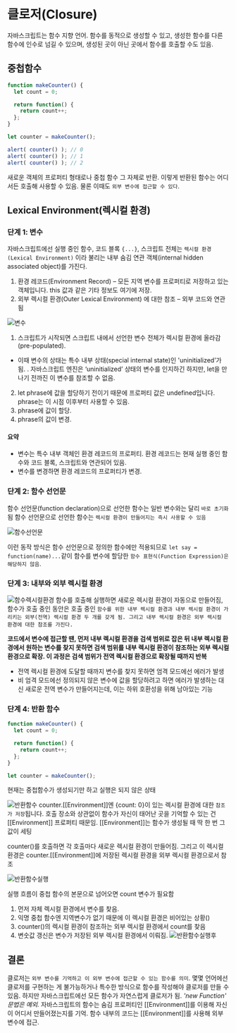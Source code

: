 # 클로저(Closure)

자바스크립트는 함수 지향 언어. 함수를 동적으로 생성할 수 있고, 생성한 함수를 다른 함수에 인수로 넘길 수 있으며, 생성된 곳이 아닌 곳에서 함수를 호출할 수도 있음.

## 중첩함수

```js
function makeCounter() {
  let count = 0;

  return function() {
    return count++;
  };
}

let counter = makeCounter();

alert( counter() ); // 0
alert( counter() ); // 1
alert( counter() ); // 2
```
 새로운 객체의 프로퍼티 형태로나 중첩 함수 그 자체로 반환. 이렇게 반환된 함수는 어디서든 호출해 사용할 수 있음. 물론 이때도 `외부 변수에 접근할 수 있다`.

 ## Lexical Environment(렉시컬 환경)

 ### 단계 1: 변수
 자바스크립트에선 실행 중인 함수, 코드 블록 `{...}`, 스크립트 전체는 `렉시컬 환경(Lexical Environment)` 이라 불리는 내부 숨김 연관 객체(internal hidden associated object)를 가진다.

 1. 환경 레코드(Environment Record) – 모든 지역 변수를 프로퍼티로 저장하고 있는 객체입니다. this 값과 같은 기타 정보도 여기에 저장.
 2. 외부 렉시컬 환경(Outer Lexical Environment) 에 대한 참조 – 외부 코드와 연관됨

![변수](https://ko.javascript.info/article/closure/closure-variable-phrase.svg)

1. 스크립트가 시작되면 스크립트 내에서 선언한 변수 전체가 렉시컬 환경에 올라감(pre-populated).
 - 이때 변수의 상태는 특수 내부 상태(special internal state)인 'uninitialized’가 됨. . 자바스크립트 엔진은 ‘uninitialized’ 상태의 변수를 인지하긴 하지만, let을 만나기 전까진 이 변수를 참조할 수 없음.
2. let phrase에 값을 할당하기 전이기 때문에 프로퍼티 값은 undefined입니다. phrase는 이 시점 이후부터 사용할 수 있음.
3. phrase에 값이 할당.
4. phrase의 값이 변경.

#### 요약
- 변수는 특수 내부 객체인 환경 레코드의 프로퍼티. 환경 레코드는 현재 실행 중인 함수와 코드 블록, 스크립트와 연관되어 있음.
- 변수를 변경하면 환경 레코드의 프로퍼티가 변경.

### 단계 2: 함수 선언문
함수 선언문(function declaration)으로 선언한 함수는 일반 변수와는 달리 `바로 초기화`됨
함수 선언문으로 선언한 함수는 `렉시컬 환경이 만들어지는 즉시 사용할 수 있음`

![함수선언문](https://ko.javascript.info/article/closure/closure-function-declaration.svg)

이런 동작 방식은 함수 선언문으로 정의한 함수에만 적용되므로 `let say = function(name)...`같이 함수를 변수에 할당한 `함수 표현식(Function Expression)은 해당하지 않음`.

### 단계 3: 내부와 외부 렉시컬 환경

![함수렉시컬환경](https://ko.javascript.info/article/closure/lexical-environment-simple-lookup.svg)
함수를 호출해 실행하면 새로운 렉시컬 환경이 자동으로 만들어짐, 함수가 호출 중인 동안은 호출 중인 `함수를 위한 내부 렉시컬 환경과 내부 렉시컬 환경이 가리키는 외부(전역) 렉시컬 환경 두 개를 갖게 됨. 그리고 내부 렉시컬 환경은 외부 렉시컬 환경에 대한 참조를 가진다.`

**코드에서 변수에 접근할 땐, 먼저 내부 렉시컬 환경을 검색 범위로 잡은 뒤 내부 렉시컬 환경에서 원하는 변수를 찾지 못하면 검색 범위를 내부 렉시컬 환경이 참조하는 외부 렉시컬 환경으로 확장. 이 과정은 검색 범위가 전역 렉시컬 환경으로 확장될 때까지 반복**

- 전역 렉시컬 환경에 도달할 때까지 변수를 찾지 못하면 엄격 모드에선 에러가 발생
- 비 엄격 모드에선 정의되지 않은 변수에 값을 할당하려고 하면 에러가 발생하는 대신 새로운 전역 변수가 만들어지는데, 이는 하위 호환성을 위해 남아있는 기능

### 단계 4: 반환 함수
```js
function makeCounter() {
  let count = 0;

  return function() {
    return count++;
  };
}

let counter = makeCounter();
```
현재는 중첩함수가 생성되기만 하고 실행은 되지 않은 상태

![반환함수](https://ko.javascript.info/article/closure/closure-makecounter-environment.svg)
counter.[[Environment]]엔 {count: 0}이 있는 렉시컬 환경에 대한 `참조가 저장`됩니다. 호출 장소와 상관없이 함수가 자신이 태어난 곳을 기억할 수 있는 건 [[Environment]] 프로퍼티 때문임. [[Environment]]는 함수가 생성될 때 딱 한 번 그 값이 세팅

counter()를 호출하면 각 호출마다 새로운 렉시컬 환경이 만들어짐. 그리고 이 렉시컬 환경은 counter.[[Environment]]에 저장된 렉시컬 환경을 외부 렉시컬 환경으로서 참조

![반환함수실행](https://ko.javascript.info/article/closure/closure-makecounter-nested-call.svg)

실행 흐름이 중첩 함수의 본문으로 넘어오면 count 변수가 필요함
1. 먼저 자체 렉시컬 환경에서 변수를 찾음. 
2. 익명 중첩 함수엔 지역변수가 없기 때문에 이 렉시컬 환경은 비어있는 상황(<empty>)
3. counter()의 렉시컬 환경이 참조하는 외부 렉시컬 환경에서 count를 찾음
4. 변숫값 갱신은 변수가 저장된 외부 렉시컬 환경에서 이뤄짐.
![반환함수실행후](https://ko.javascript.info/article/closure/closure-makecounter-nested-call-2.svg)

## 결론

클로저는 `외부 변수를 기억하고 이 외부 변수에 접근할 수 있는 함수를 의미`. 몇몇 언어에선 클로저를 구현하는 게 불가능하거나 특수한 방식으로 함수를 작성해야 클로저를 만들 수 있음. 하지만 자바스크립트에선 모든 함수가 자연스럽게 클로저가 됨. *'new Function' 문법은 예외.*
자바스크립트의 함수는 숨김 프로퍼티인 [[Environment]]를 이용해 자신이 어디서 만들어졌는지를 기억. 함수 내부의 코드는 [[Environment]]를 사용해 외부 변수에 접근.
